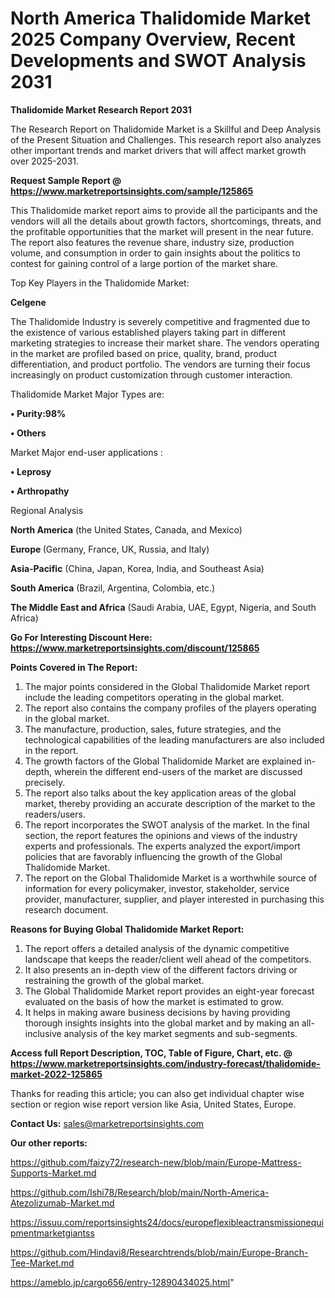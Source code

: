 # North America Thalidomide Market 2025 Company Overview, Recent Developments and SWOT Analysis 2031

<strong>Thalidomide Market Research Report 2031</strong>

The Research Report on Thalidomide Market is a Skillful and Deep Analysis of the Present Situation and Challenges. This research report also analyzes other important trends and market drivers that will affect market growth over 2025-2031.

<strong>Request Sample Report @ <a href=https://www.marketreportsinsights.com/sample/125865>https://www.marketreportsinsights.com/sample/125865</a></strong>

This Thalidomide market report aims to provide all the participants and the vendors will all the details about growth factors, shortcomings, threats, and the profitable opportunities that the market will present in the near future. The report also features the revenue share, industry size, production volume, and consumption in order to gain insights about the politics to contest for gaining control of a large portion of the market share.

Top Key Players in the Thalidomide Market:

<strong>Celgene</strong>

The Thalidomide Industry is severely competitive and fragmented due to the existence of various established players taking part in different marketing strategies to increase their market share. The vendors operating in the market are profiled based on price, quality, brand, product differentiation, and product portfolio. The vendors are turning their focus increasingly on product customization through customer interaction.

Thalidomide Market Major Types are:

<strong>• Purity:98%

• Others</strong>

Market Major end-user applications :

<strong>• Leprosy

• Arthropathy</strong>

Regional Analysis

</u><strong><b>North America</b></strong> (the United States, Canada, and Mexico)

<strong><b>Europe </b></strong>(Germany, France, UK, Russia, and Italy)

<strong><b>Asia-Pacific</b></strong> (China, Japan, Korea, India, and Southeast Asia)

<strong><b>South America</b></strong> (Brazil, Argentina, Colombia, etc.)

<strong><b>The Middle East and Africa</b></strong> (Saudi Arabia, UAE, Egypt, Nigeria, and South Africa)

<strong>Go For Interesting Discount Here: <a href=https://www.marketreportsinsights.com/discount/125865>https://www.marketreportsinsights.com/discount/125865</a></strong>

<strong>Points Covered in The Report:</strong>
<ol>
  <li>The major points considered in the Global Thalidomide Market report include the leading competitors operating in the global market.</li>
  <li>The report also contains the company profiles of the players operating in the global market.</li>
  <li>The manufacture, production, sales, future strategies, and the technological capabilities of the leading manufacturers are also included in the report.</li>
  <li>The growth factors of the Global Thalidomide Market are explained in-depth, wherein the different end-users of the market are discussed precisely.</li>
  <li>The report also talks about the key application areas of the global market, thereby providing an accurate description of the market to the readers/users.</li>
  <li>The report incorporates the SWOT analysis of the market. In the final section, the report features the opinions and views of the industry experts and professionals. The experts analyzed the export/import policies that are favorably influencing the growth of the Global Thalidomide Market.</li>
  <li>The report on the Global Thalidomide Market is a worthwhile source of information for every policymaker, investor, stakeholder, service provider, manufacturer, supplier, and player interested in purchasing this research document.</li>
</ol>
<strong>Reasons for Buying Global Thalidomide Market Report:</strong>

<ol>
  <li>The report offers a detailed analysis of the dynamic competitive landscape that keeps the reader/client well ahead of the competitors.</li>
  <li>It also presents an in-depth view of the different factors driving or restraining the growth of the global market.</li>
  <li>The Global Thalidomide Market report provides an eight-year forecast evaluated on the basis of how the market is estimated to grow.</li>
  <li>It helps in making aware business decisions by having providing thorough insights insights into the global market and by making an all-inclusive analysis of the key market segments and sub-segments.</li>
</ol>
<strong>Access full Report Description, TOC, Table of Figure, Chart, etc. @ <a href=https://www.marketreportsinsights.com/industry-forecast/thalidomide-market-2022-125865>https://www.marketreportsinsights.com/industry-forecast/thalidomide-market-2022-125865</a></strong>


Thanks for reading this article; you can also get individual chapter wise section or region wise report version like Asia, United States, Europe.

<strong>Contact Us:</strong>
sales@marketreportsinsights.com

<strong>Our other reports:</strong>

<a href=https://github.com/faizy72/research-new/blob/main/Europe-Mattress-Supports-Market.md>https://github.com/faizy72/research-new/blob/main/Europe-Mattress-Supports-Market.md</a>

<a href=https://github.com/Ishi78/Research/blob/main/North-America-Atezolizumab-Market.md>https://github.com/Ishi78/Research/blob/main/North-America-Atezolizumab-Market.md</a>

<a href=https://issuu.com/reportsinsights24/docs/europeflexibleactransmissionequipmentmarketgiantss>https://issuu.com/reportsinsights24/docs/europeflexibleactransmissionequipmentmarketgiantss</a>

<a href=https://github.com/Hindavi8/Researchtrends/blob/main/Europe-Branch-Tee-Market.md>https://github.com/Hindavi8/Researchtrends/blob/main/Europe-Branch-Tee-Market.md</a>

<a href=https://ameblo.jp/cargo656/entry-12890434025.html>https://ameblo.jp/cargo656/entry-12890434025.html</a>"
